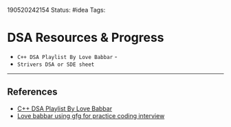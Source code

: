 190520242154
Status: #idea
Tags: 

# DSA Resources & Progress
- `C++ DSA Playlist By Love Babbar` - 
- `Strivers DSA or SDE sheet`



___
## References
- [C++ DSA Playlist By Love Babbar](https://www.youtube.com/playlist?list=PLDzeHZWIZsTryvtXdMr6rPh4IDexB5NIA)
- [Love babbar using gfg for practice coding interview](https://www.youtube.com/watch?v=07QCAJYolaE&list=PLUYXxe_aST-H_I7Y5Kpz2eyc4v399IBhl)